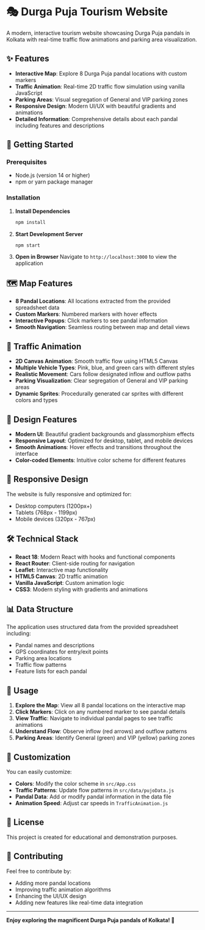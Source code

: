 # 🎭 Durga Puja Tourism Website

A modern, interactive tourism website showcasing Durga Puja pandals in Kolkata with real-time traffic flow animations and parking area visualization.

## ✨ Features

- **Interactive Map**: Explore 8 Durga Puja pandal locations with custom markers
- **Traffic Animation**: Real-time 2D traffic flow simulation using vanilla JavaScript
- **Parking Areas**: Visual segregation of General and VIP parking zones
- **Responsive Design**: Modern UI/UX with beautiful gradients and animations
- **Detailed Information**: Comprehensive details about each pandal including features and descriptions

## 🚀 Getting Started

### Prerequisites

- Node.js (version 14 or higher)
- npm or yarn package manager

### Installation

1. **Install Dependencies**
   ```bash
   npm install
   ```

2. **Start Development Server**
   ```bash
   npm start
   ```

3. **Open in Browser**
   Navigate to `http://localhost:3000` to view the application

## 🗺️ Map Features

- **8 Pandal Locations**: All locations extracted from the provided spreadsheet data
- **Custom Markers**: Numbered markers with hover effects
- **Interactive Popups**: Click markers to see pandal information
- **Smooth Navigation**: Seamless routing between map and detail views

## 🚗 Traffic Animation

- **2D Canvas Animation**: Smooth traffic flow using HTML5 Canvas
- **Multiple Vehicle Types**: Pink, blue, and green cars with different styles
- **Realistic Movement**: Cars follow designated inflow and outflow paths
- **Parking Visualization**: Clear segregation of General and VIP parking areas
- **Dynamic Sprites**: Procedurally generated car sprites with different colors and types

## 🎨 Design Features

- **Modern UI**: Beautiful gradient backgrounds and glassmorphism effects
- **Responsive Layout**: Optimized for desktop, tablet, and mobile devices
- **Smooth Animations**: Hover effects and transitions throughout the interface
- **Color-coded Elements**: Intuitive color scheme for different features

## 📱 Responsive Design

The website is fully responsive and optimized for:
- Desktop computers (1200px+)
- Tablets (768px - 1199px)
- Mobile devices (320px - 767px)

## 🛠️ Technical Stack

- **React 18**: Modern React with hooks and functional components
- **React Router**: Client-side routing for navigation
- **Leaflet**: Interactive map functionality
- **HTML5 Canvas**: 2D traffic animation
- **Vanilla JavaScript**: Custom animation logic
- **CSS3**: Modern styling with gradients and animations

## 📊 Data Structure

The application uses structured data from the provided spreadsheet including:
- Pandal names and descriptions
- GPS coordinates for entry/exit points
- Parking area locations
- Traffic flow patterns
- Feature lists for each pandal

## 🎯 Usage

1. **Explore the Map**: View all 8 pandal locations on the interactive map
2. **Click Markers**: Click on any numbered marker to see pandal details
3. **View Traffic**: Navigate to individual pandal pages to see traffic animations
4. **Understand Flow**: Observe inflow (red arrows) and outflow patterns
5. **Parking Areas**: Identify General (green) and VIP (yellow) parking zones

## 🔧 Customization

You can easily customize:
- **Colors**: Modify the color scheme in `src/App.css`
- **Traffic Patterns**: Update flow patterns in `src/data/pujoData.js`
- **Pandal Data**: Add or modify pandal information in the data file
- **Animation Speed**: Adjust car speeds in `TrafficAnimation.js`

## 📝 License

This project is created for educational and demonstration purposes.

## 🤝 Contributing

Feel free to contribute by:
- Adding more pandal locations
- Improving traffic animation algorithms
- Enhancing the UI/UX design
- Adding new features like real-time data integration

---

**Enjoy exploring the magnificent Durga Puja pandals of Kolkata! 🎉**
